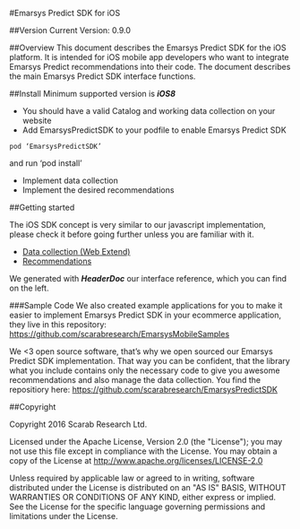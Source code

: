 #Emarsys Predict SDK for iOS

##Version
Current Version: 0.9.0

##Overview
This document describes the Emarsys Predict SDK for the iOS platform. It is intended for iOS mobile app developers who want to integrate Emarsys Predict recommendations into their code. The document describes the main Emarsys Predict SDK interface functions.

##Install
Minimum supported version is ***iOS8***

- You should have a valid Catalog and working data collection on your website
- Add EmarsysPredictSDK to your podfile to enable Emarsys Predict SDK
```
pod ‘EmarsysPredictSDK’
```
and run ‘pod install’

- Implement data collection
- Implement the desired recommendations

##Getting started

The iOS SDK concept is very similar to our javascript implementation, please check it before going further unless you are familiar with it.

- [Data collection (Web Extend) ](http://documentation.emarsys.com/?p=1753)
- [Recommendations](http://documentation.emarsys.com/resource/b2c-cloud/predict/implementation/delivering-web-recommendations/)

We generated with ***HeaderDoc*** our interface reference, which you can find on the left.

###Sample Code
We also created example applications for you to make it easier to implement Emarsys Predict SDK in your ecommerce application, they live in this repository: https://github.com/scarabresearch/EmarsysMobileSamples

We <3 open source software, that’s why we open sourced our Emarsys Predict SDK implementation. That way you can be confident, that the library what you include contains only the necessary code to give you awesome recommendations and also manage the data collection. You find the repositiory here: https://github.com/scarabresearch/EmarsysPredictSDK

##Copyright

Copyright 2016 Scarab Research Ltd.

Licensed under the Apache License, Version 2.0 (the "License");
you may not use this file except in compliance with the License.
You may obtain a copy of the License at http://www.apache.org/licenses/LICENSE-2.0

Unless required by applicable law or agreed to in writing, software
distributed under the License is distributed on an "AS IS" BASIS,
WITHOUT WARRANTIES OR CONDITIONS OF ANY KIND, either express or implied.
See the License for the specific language governing permissions and
limitations under the License.

